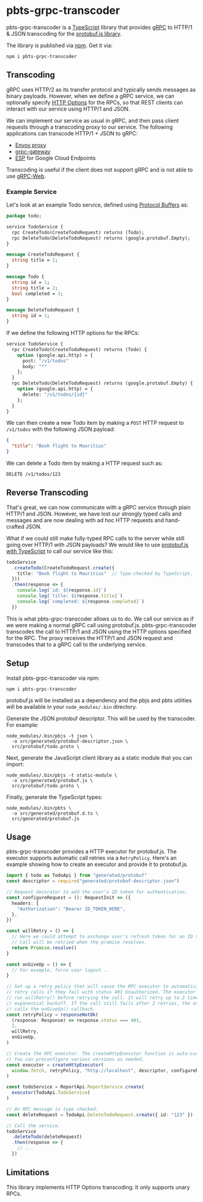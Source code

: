# pbts-grpc-transcoder

pbts-grpc-transcoder is a [TypeScript](https://www.typescriptlang.org) library that provides [gRPC](https://grpc.io) to HTTP/1 & JSON transcoding for the [protobuf.js library](https://github.com/protobufjs/protobuf.js).

The library is published via [npm](https://www.npmjs.com/package/pbts-grpc-transcoder). Get it via:

```text
npm i pbts-grpc-transcoder
```

## Transcoding

gRPC uses HTTP/2 as its transfer protocol and typically sends messages as binary payloads. However, when we define a gRPC service, we can optionally specify [HTTP Options](https://github.com/googleapis/googleapis/blob/master/google/api/http.proto) for the RPCs, so that REST clients can interact with our service using HTTP/1 and JSON.

We can implement our service as usual in gRPC, and then pass client requests through a transcoding proxy to our service. The following applications can transcode HTTP/1 + JSON to gRPC:

* [Envoy proxy](https://www.envoyproxy.io/docs/envoy/latest/configuration/http/http_filters/grpc_json_transcoder_filter)
* [grpc-gateway](https://github.com/grpc-ecosystem/grpc-gateway)
* [ESP](https://github.com/cloudendpoints/esp) for Google Cloud Endpoints

Transcoding is useful if the client does not support gRPC and is not able to use [gRPC-Web](https://github.com/grpc/grpc-web).

### Example Service

Let's look at an example Todo service, defined using [Protocol Buffers](https://developers.google.com/protocol-buffers/docs/proto3) as:

```protobuf
package todo;

service TodoService {
  rpc CreateTodo(CreateTodoRequest) returns (Todo);
  rpc DeleteTodo(DeleteTodoRequest) returns (google.protobuf.Empty);
}

message CreateTodoRequest {
  string title = 1;
}

message Todo {
  string id = 1;
  string title = 2;
  bool completed = 3;
}

message DeleteTodoRequest {
  string id = 1;
}
```

If we define the following HTTP options for the RPCs:

```protobuf
service TodoService {
  rpc CreateTodo(CreateTodoRequest) returns (Todo) {
    option (google.api.http) = {
      post: "/v1/todos"
      body: "*"
    };
  }
  rpc DeleteTodo(DeleteTodoRequest) returns (google.protobuf.Empty) {
    option (google.api.http) = {
      delete: "/v1/todos/{id}"
    };
  }
}
```

We can then create a new Todo item by making a `POST` HTTP request to `/v1/todos` with the following JSON payload:

```json
{
  "title": "Book flight to Mauritius"
}
```

We can delete a Todo item by making a HTTP request such as:

```text
DELETE /v1/todos/123
```

## Reverse Transcoding

That's great, we can now communicate with a gRPC service through plain HTTP/1 and JSON. However, we have lost our strongly typed calls and messages and are now dealing with ad hoc HTTP requests and hand-crafted JSON.

What if we could still make fully-typed RPC calls to the server while still going over HTTP/1 with JSON payloads? We would like to use [protobuf.js with TypeScript](https://github.com/protobufjs/protobuf.js#pbts-for-typescript) to call our service like this:

```typescript
todoService
  .createTodo(CreateTodoRequest.create({
    title: "Book flight to Mauritius"  // Type-checked by TypeScript.
  }))
  .then(response => {
    console.log(`id: ${response.id}`)
    console.log(`title: ${response.title}`)
    console.log(`completed: ${response.completed}`)
  })
```

This is what pbts-grpc-transcoder allows us to do. We call our service as if we were making a normal gRPC call using protobuf.js. pbts-grpc-transcoder transcodes the call to HTTP/1 and JSON using the HTTP options specified for the RPC. The proxy receives the HTTP/1 and JSON request and transcodes that to a gRPC call to the underlying service.

## Setup

Install pbts-grpc-transcoder via npm:

```text
npm i pbts-grpc-transcoder
```

protobuf.js will be installed as a dependency and the pbjs and pbts utilities will be available in your `node_modules/.bin` directory.

Generate the JSON protobuf descriptor. This will be used by the transcoder. For example:

```text
node_modules/.bin/pbjs -t json \
  -o src/generated/protobuf-descriptor.json \
  src/protobuf/todo.proto \
```

Next, generate the JavaScript client library as a static module that you can import:

```text
node_modules/.bin/pbjs -t static-module \
  -o src/generated/protobuf.js \
  src/protobuf/todo.proto \
```

Finally, generate the TypeScript types:

```text
node_modules/.bin/pbts \
  -o src/generated/protobuf.d.ts \
  src/generated/protobuf.js
```

## Usage

pbts-grpc-transcoder provides a HTTP executor for protobuf.js. The executor supports automatic call retries via a `RetryPolicy`. Here's an example showing how to create an executor and provide it to protobuf.js.

```typescript
import { todo as TodoApi } from "generated/protobuf"
const descriptor = require("generated/protobuf-descriptor.json")

// Request decorator to add the user's ID token for authentication.
const configureRequest = (): RequestInit => ({
  headers: {
    "Authorization": "Bearer ID_TOKEN_HERE",
  },
})

const willRetry = () => {
  // Here we could attempt to exchange user's refresh token for an ID token...
  // Call will be retried when the promise resolves.
  return Promise.resolve()
}

const onGiveUp = () => {
  // For example, force user logout...
}

// Set up a retry policy that will cause the RPC executor to automatically
// retry calls if they fail with status 401 Unauthorized. The executor will
// run willRetry() before retrying the call. It will retry up to 2 times with
// exponential backoff. If the call still fails after 2 retries, the executor
// calls the onGiveUp() callback.
const retryPolicy = responseNotOk(
  (response: Response) => response.status === 401,
  2,
  willRetry,
  onGiveUp,
)

// Create the RPC executor. The createHttpExecutor function is auto-curried.
// You can preconfigure various versions as needed.
const executor = createHttpExecutor(
  window.fetch, retryPolicy, "http://localhost", descriptor, configureRequest
)

const todoService = ReportApi.ReportService.create(
  executor(TodoApi.TodoService)
)

// An RPC message is type checked.
const deleteRequest = TodoApi.DeleteTodoRequest.create({ id: "123" })

// Call the service.
todoService
  .deleteTodo(deleteRequest)
  .then(response => {
    // ...
  })
```

## Limitations

This library implements HTTP Options transcoding. It only supports unary RPCs.
